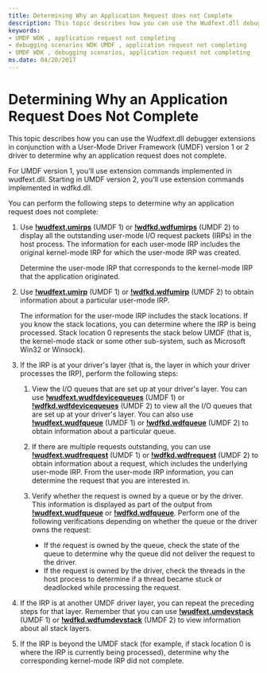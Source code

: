 ```yaml
---
title: Determining Why an Application Request does not Complete
description: This topic describes how you can use the Wudfext.dll debugger extensions in conjunction with a User-Mode Driver Framework (UMDF) version 1 or 2 driver to determine why an application request does not complete.
keywords:
- UMDF WDK , application request not completing
- debugging scenarios WDK UMDF , application request not completing
- UMDF WDK , debugging scenarios, application request not completing
ms.date: 04/20/2017
---
```


# Determining Why an Application Request Does Not Complete


This topic describes how you can use the Wudfext.dll debugger extensions in conjunction with a User-Mode Driver Framework (UMDF) version 1 or 2 driver to determine why an application request does not complete.

For UMDF version 1, you'll use extension commands implemented in wudfext.dll. Starting in UMDF version 2, you'll use extension commands implemented in wdfkd.dll.

You can perform the following steps to determine why an application request does not complete:

1.  Use [**!wudfext.umirps**](../debuggercmds/-wudfext-umirps.md) (UMDF 1) or [**!wdfkd.wdfumirps**](../debuggercmds/-wdfkd-wdfumirps.md) (UMDF 2) to display all the outstanding user-mode I/O request packets (IRPs) in the host process. The information for each user-mode IRP includes the original kernel-mode IRP for which the user-mode IRP was created.

    Determine the user-mode IRP that corresponds to the kernel-mode IRP that the application originated.

2.  Use [**!wudfext.umirp**](../debuggercmds/-wudfext-umirp.md) (UMDF 1) or [**!wdfkd.wdfumirp**](../debuggercmds/-wdfkd-wdfumirp.md) (UMDF 2) to obtain information about a particular user-mode IRP.

    The information for the user-mode IRP includes the stack locations. If you know the stack locations, you can determine where the IRP is being processed. Stack location 0 represents the stack below UMDF (that is, the kernel-mode stack or some other sub-system, such as Microsoft Win32 or Winsock).

3.  If the IRP is at your driver's layer (that is, the layer in which your driver processes the IRP), perform the following steps:
    1.  View the I/O queues that are set up at your driver's layer. You can use [**!wudfext.wudfdevicequeues**](../debuggercmds/-wudfext-wudfdevicequeues.md) (UMDF 1) or [**!wdfkd.wdfdevicequeues**](../debuggercmds/-wdfkd-wdfdevicequeues.md) (UMDF 2) to view all the I/O queues that are set up at your driver's layer. You can also use [**!wudfext.wudfqueue**](../debuggercmds/-wudfext-wudfqueue.md) (UMDF 1) or [**!wdfkd.wdfqueue**](../debuggercmds/-wdfkd-wdfqueue.md) (UMDF 2) to obtain information about a particular queue.

    2.  If there are multiple requests outstanding, you can use [**!wudfext.wudfrequest**](../debuggercmds/-wudfext-wudfrequest.md) (UMDF 1) or [**!wdfkd.wdfrequest**](../debuggercmds/-wdfkd-wdfrequest.md) (UMDF 2) to obtain information about a request, which includes the underlying user-mode IRP. From the user-mode IRP information, you can determine the request that you are interested in.
    3.  Verify whether the request is owned by a queue or by the driver. This information is displayed as part of the output from [**!wudfext.wudfqueue**](../debuggercmds/-wudfext-wudfqueue.md) or [**!wdfkd.wdfqueue**](../debuggercmds/-wdfkd-wdfqueue.md). Perform one of the following verifications depending on whether the queue or the driver owns the request:
        -   If the request is owned by the queue, check the state of the queue to determine why the queue did not deliver the request to the driver.
        -   If the request is owned by the driver, check the threads in the host process to determine if a thread became stuck or deadlocked while processing the request.

4.  If the IRP is at another UMDF driver layer, you can repeat the preceding steps for that layer. Remember that you can use [**!wudfext.umdevstack**](../debuggercmds/-wudfext-umdevstack.md) (UMDF 1) or [**!wdfkd.wdfumdevstack**](../debuggercmds/-wdfkd-wdfumdevstack.md) (UMDF 2) to view information about all stack layers.

5.  If the IRP is beyond the UMDF stack (for example, if stack location 0 is where the IRP is currently being processed), determine why the corresponding kernel-mode IRP did not complete.

 

